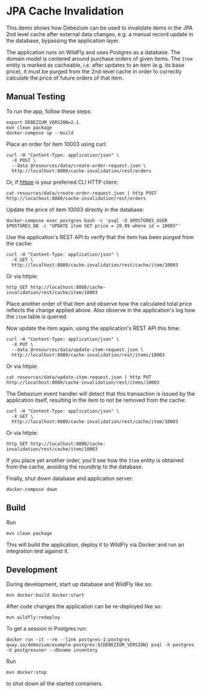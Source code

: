 # JPA Cache Invalidation

This demo shows how Debezium can be used to invalidate items in the JPA 2nd level cache after external data changes,
e.g. a manual record update in the database, bypassing the application layer.

The application runs on WildFly and uses Postgres as a database.
The domain model is centered around purchase orders of given items.
The `Item` entity is marked as cacheable, i.e. after updates to an item (e.g. its base price),
it must be purged from the 2nd-level cache in order to correctly calculate the price of future orders of that item.

## Manual Testing

To run the app, follow these steps:

    export DEBEZIUM_VERSION=2.1
    mvn clean package
    docker-compose up --build

Place an order for item 10003 using curl:

    curl -H "Content-Type: application/json" \
      -X POST \
      --data @resources/data/create-order-request.json \
      http://localhost:8080/cache-invalidation/rest/orders

Or, if [httpie](https://httpie.org/) is your preferred CLI HTTP client:

    cat resources/data/create-order-request.json | http POST http://localhost:8080/cache-invalidation/rest/orders

Update the price of item 10003 directly in the database:

    docker-compose exec postgres bash -c 'psql -U $POSTGRES_USER $POSTGRES_DB -c "UPDATE item SET price = 20.99 where id = 10003"'

Use the application's REST API to verify that the item has been purged from the cache:

    curl -H "Content-Type: application/json" \
      -X GET \
      http://localhost:8080/cache-invalidation/rest/cache/item/10003

Or via httpie:

    http GET http://localhost:8080/cache-invalidation/rest/cache/item/10003

Place another order of that item and observe how the calculated total price reflects the change applied above.
Also observe in the application's log how the `item` table is queried.

Now update the item again, using the application's REST API this time:

    curl -H "Content-Type: application/json" \
      -X PUT \
      --data @resources/data/update-item-request.json \
      http://localhost:8080/cache-invalidation/rest/items/10003

Or via httpie:

    cat resources/data/update-item-request.json | http PUT http://localhost:8080/cache-invalidation/rest/items/10003

The Debezium event handler will detect that this transaction is issued by the application itself, resulting in the item to not be removed from the cache:

    curl -H "Content-Type: application/json" \
      -X GET \
      http://localhost:8080/cache-invalidation/rest/cache/item/10003

Or via httpie:

    http GET http://localhost:8080/cache-invalidation/rest/cache/item/10003

If you place yet another order, you'll see how the `Item` entity is obtained from the cache, avoiding the roundtrip to the database.

Finally, shut down database and application server:

    docker-compose down

## Build

Run

    mvn clean package

This will build the application, deploy it to WildFly via Docker and run an integration test against it.

## Development

During development, start up database and WildFly like so:

    mvn docker:build docker:start

After code changes the application can be re-deployed like so:

    mvn wildfly:redeploy

To get a session in Postgres run:

    docker run -it --rm --link postgres-1:postgres quay.io/debezium/example-postgres:${DEBEZIUM_VERSION} psql -h postgres -U postgresuser --dbname inventory

Run

    mvn docker:stop

to shut down all the started containers.

